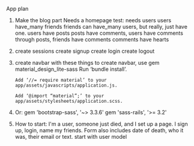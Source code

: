 App plan

1. Make the blog part 
	Needs a homepage  test: 
	needs users
	users have_many friends 
	friends can have_many users, but really, just have one. 
	users have posts
	posts have comments, users have comments through posts, 
	friends have comments
	comments have hearts
	
2. create sessions
	create signup
	create login
	create logout


3.	create navbar with these things 
		to create navbar, use gem material_design_lite-sass
		Run ‘bundle install’.

		Add ‘//= require material’ to your app/assets/javascripts/application.js.

		Add ‘@import “material”;’ to your app/assets/stylesheets/application.scss.


3. Or:  gem 'bootstrap-sass', '~> 3.3.6'
gem 'sass-rails', '>= 3.2'


4. How to start: I'm a user, someone just died, and I set up a page. 
	I sign up, login, name my friends. 
	Form also includes date of death, who it was, their email or text. 
	start with user model 

